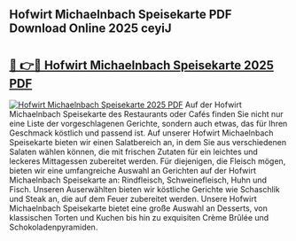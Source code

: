 ## Hofwirt Michaelnbach Speisekarte PDF Download Online 2025 ceyiJ

# <h2><a href="http://gcai90z.nevu.top/?p=Hofwirt+Michaelnbach+Speisekarte">🔗 👉🔴 Hofwirt Michaelnbach Speisekarte 2025 PDF</a></h2>

[![Hofwirt Michaelnbach Speisekarte 2025 PDF](https://i.imgur.com/dBaPXMq.png)](http://gcai90z.nevu.top/?p=Hofwirt+Michaelnbach+Speisekarte)
Auf der Hofwirt Michaelnbach Speisekarte des Restaurants oder Cafés finden Sie nicht nur eine Liste der vorgeschlagenen Gerichte, sondern auch etwas, das für Ihren Geschmack köstlich und passend ist. Auf unserer Hofwirt Michaelnbach Speisekarte bieten wir einen Salatbereich an, in dem Sie aus verschiedenen Salaten wählen können, die mit frischen Zutaten für ein leichtes und leckeres Mittagessen zubereitet werden. Für diejenigen, die Fleisch mögen, bieten wir eine umfangreiche Auswahl an Gerichten auf der Hofwirt Michaelnbach Speisekarte an: Rindfleisch, Schweinefleisch, Huhn und Fisch. Unseren Auserwählten bieten wir köstliche Gerichte wie Schaschlik und Steak an, die auf dem Feuer zubereitet werden. Unsere Hofwirt Michaelnbach Speisekarte bietet eine große Auswahl an Desserts, von klassischen Torten und Kuchen bis hin zu exquisiten Crème Brûlée und Schokoladenpyramiden.
